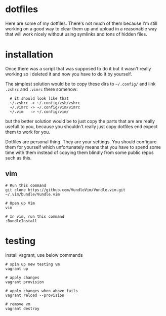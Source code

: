 # dotfiles

Here are some of my dotfiles.
There's not much of them because I'm still working on a good
way to clear them up and upload in a reasonable way that will
work nicely without using symlinks and tons of hidden files.

# installation
Once there was a script that was supposed to do it but it wasn't really
working so i deleted it and now you have to do it by yourself.

The simplest solution would be to copy these dirs to `~/.config/`
and link `.zshrc` and `.vimrc` there somehow:

```
  # it should look like that
  ~/.zshrc -> ~/.config/zsh/zshrc
  ~/.vimrc -> ~/.config/vim/vimrc
  ~/.vim   -> ~/.config/vim/
```

but the better solution would be to just copy the parts that 
are are really usefull to you, because you shouldn't really just
copy dotfiles end expect them to work for you.

Dotfiles are personal thing. They are your settings. You
should configure them for yourself which unfortunately means
that you have to spend some time with them instead of copying them
blindly from some public repos such as this.

## vim

```
# Run this command
git clone https://github.com/VundleVim/Vundle.vim.git ~/.vim/bundle/Vundle.vim

# Open up Vim
vim

# In vim, run this command
:BundleInstall
```


# testing
install vagrant, use below commands

```
# spin up new testing vm
vagrant up

# apply changes
vagrant provision

# apply changes when above fails
vagrant reload --provision

# remove vm
vagrant destroy
```
